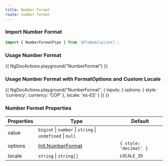 ```yaml
---
title: Number Format
route: number-format
---
```


### Import Number Format

```ts
import { NumberFormatPipe } from '@flebee/ui/intl';
```

### Usage Number Format

{{ NgDocActions.playground("NumberFormat") }}

### Usage Number Format with FormatOptions and Custom Locale

{{ NgDocActions.playground("NumberFormat", { inputs: { options: { style: 'currency', currency: 'COP' }, locale: 'es-ES' } }) }}

### Number Format Properties

| Properties | Type                                                                                                                    | Default                |
| ---------- | ----------------------------------------------------------------------------------------------------------------------- | ---------------------- |
| value      | `bigint` \| `number` \| `string` \| `undefined` \| `null`                                                               |                        |
| options    | [Intl.NumberFormat](https://developer.mozilla.org/en-US/docs/Web/JavaScript/Reference/Global_Objects/Intl/NumberFormat) | `{ style: 'decimal' }` |
| locale     | `string` \| `string[]`                                                                                                  | `LOCALE_ID`            |
